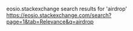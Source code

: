 eosio.stackexchange search results for 'airdrop'
https://eosio.stackexchange.com/search?page=1&tab=Relevance&q=airdrop

